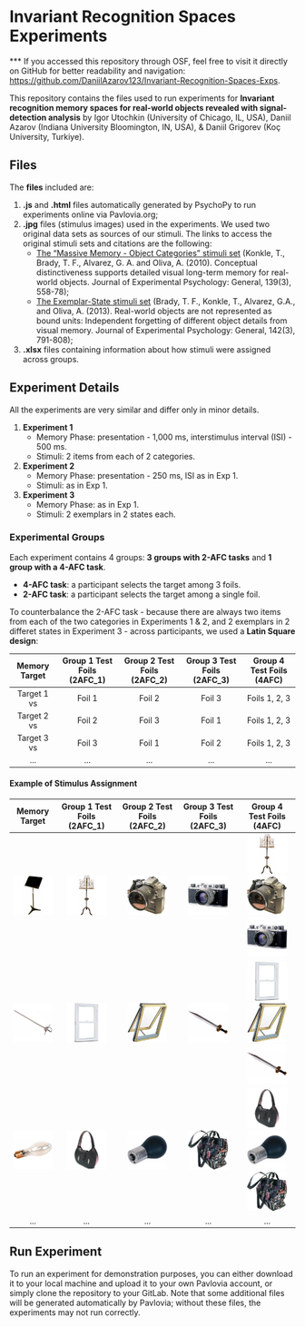 # Invariant Recognition Spaces Experiments

*** If you accessed this repository through OSF, feel free to visit it directly on GitHub for better readability and navigation: https://github.com/DaniilAzarov123/Invariant-Recognition-Spaces-Exps.

This repository contains the files used to run experiments for **Invariant recognition memory spaces for real-world objects revealed with signal-detection analysis** by Igor Utochkin (University of Chicago, IL, USA),  Daniil Azarov (Indiana University Bloomington, IN, USA), & Daniil Grigorev (Koç University, Turkiye).

## Files

The **files** included are:
1. **.js** and **.html** files automatically generated by PsychoPy to run experiments online via Pavlovia.org;
2. **.jpg** files (stimulus images) used in the experiments. We used two original data sets as sources of our stimuli. The links to access the original stimuli sets and citations are the following:
   - [The “Massive Memory - Object Categories” stimuli set](https://bradylab.ucsd.edu/stimuli.html) (Konkle, T., Brady, T. F., Alvarez, G. A. and Oliva, A. (2010). Conceptual distinctiveness supports detailed visual long-term memory for real-world objects. Journal of Experimental Psychology: General, 139(3), 558-78);
   -  [The Exemplar-State stimuli set](https://bradylab.ucsd.edu/stimuli.html) (Brady, T. F., Konkle, T., Alvarez, G.A., and Oliva, A. (2013). Real-world objects are not represented as bound units: Independent forgetting of different object details from visual memory. Journal of Experimental Psychology: General, 142(3), 791-808);
4. **.xlsx** files containing information about how stimuli were assigned across groups.

## Experiment Details

All the experiments are very similar and differ only in minor details.

1. **Experiment 1**
   - Memory Phase: presentation - 1,000 ms, interstimulus interval (ISI) - 500 ms.
   - Stimuli: 2 items from each of 2 categories.
2. **Experiment 2**
   - Memory Phase: presentation - 250 ms, ISI as in Exp 1.
   - Stimuli: as in Exp 1.
3. **Experiment 3**
   - Memory Phase: as in Exp 1.
   - Stimuli: 2 exemplars in 2 states each.

### Experimental Groups

Each experiment contains 4 groups: **3 groups with 2-AFC tasks** and **1 group with a 4-AFC task**.
- **4-AFC task**: a participant selects the target among 3 foils.
- **2-AFC task**: a participant selects the target among a single foil.

To counterbalance the 2-AFC task - because there are always two items from each of the two categories in Experiments 1 & 2, and 2 exemplars in 2 differet states in Experiment 3 - across participants, we used a **Latin Square design**:

|Memory Target | Group 1 Test Foils (2AFC_1)| Group 2 Test Foils (2AFC_2)| Group 3 Test Foils (2AFC_3)| Group 4 Test Foils (4AFC)|
|:-----------:|:-----------:|:----------:|:----------:|:----------:|
|Target 1 vs| Foil 1    | Foil 2   | Foil 3   |Foils 1, 2, 3 |
|Target 2 vs| Foil 2    | Foil 3   | Foil 1   |Foils 1, 2, 3 |
|Target 3 vs| Foil 3    | Foil 1   | Foil 2   |Foils 1, 2, 3 |
|...        | ...       | ...      | ...      |...           |

#### Example of Stimulus Assignment

|Memory Target | Group 1 Test Foils (2AFC_1)| Group 2 Test Foils (2AFC_2)| Group 3 Test Foils (2AFC_3)| Group 4 Test Foils (4AFC)|
|:-----------:|:-----------:|:----------:|:----------:|:----------:|
|<img src="Exp1/4afc/resources/AMUSICSTA.jpg" width="70"/>|<img src="Exp1/4afc/resources/AMUSTAND7.jpg" width="70"/>|<img src="Exp1/4afc/resources/DCS315 Camera.jpg" width="70"/>|<img src="Exp1/4afc/resources/ACAMERA29.jpg" width="70"/>|<img src="Exp1/4afc/resources/AMUSTAND7.jpg" width="70"/><img src="Exp1/4afc/resources/DCS315 Camera.jpg" width="70"/><img src="Exp1/4afc/resources/ACAMERA29.jpg" width="70"/>|
|<img src="Exp1/4afc/resources/swords_western_tizona_of_charles_v.jpg" width="70"/>|<img src="Exp1/4afc/resources/69d21be1-3163-4aef-aacd-df4baeab9701_300.jpg" width="70"/>|<img src="Exp1/4afc/resources/6c3c44f0-41f2-41fa-831e-2b89123d0236_300.jpg" width="70"/>|<img src="Exp1/4afc/resources/swords_gladiator_sword_of_tigris.jpg" width="70"/>|<img src="Exp1/4afc/resources/69d21be1-3163-4aef-aacd-df4baeab9701_300.jpg" width="70"/><img src="Exp1/4afc/resources/6c3c44f0-41f2-41fa-831e-2b89123d0236_300.jpg" width="70"/><img src="Exp1/4afc/resources/swords_gladiator_sword_of_tigris.jpg" width="70"/>|
|<img src="Exp1/4afc/resources/replacementbulb2.jpg" width="70"/>|<img src="Exp1/4afc/resources/stingray-leather-hobo-handbag-1.jpg" width="70"/>|<img src="Exp1/4afc/resources/lightbulb28.jpg" width="70"/>|<img src="Exp1/4afc/resources/AHANDBAG6.jpg" width="70"/>|<img src="Exp1/4afc/resources/stingray-leather-hobo-handbag-1.jpg" width="70"/><img src="Exp1/4afc/resources/lightbulb28.jpg" width="70"/><img src="Exp1/4afc/resources/AHANDBAG6.jpg" width="70"/>|
|...        | ...       | ...      | ...      | ...      |

## Run Experiment
To run an experiment for demonstration purposes, you can either download it to your local machine and upload it to your own Pavlovia account, or simply clone the repository to your GitLab. Note that some additional files will be generated automatically by Pavlovia; without these files, the experiments may not run correctly.

